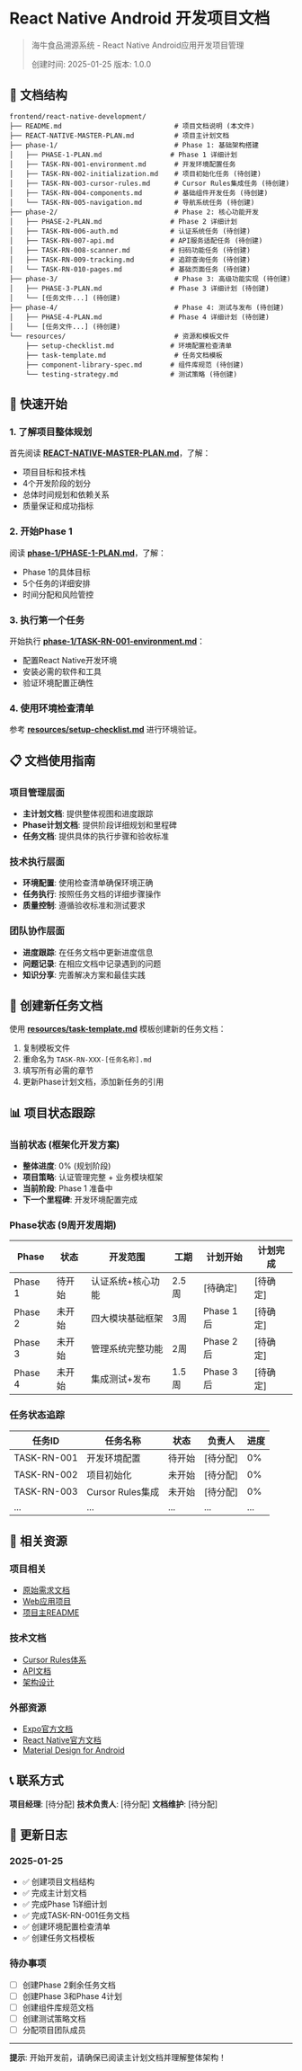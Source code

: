 # React Native Android 开发项目文档

> 海牛食品溯源系统 - React Native Android应用开发项目管理
>
> 创建时间: 2025-01-25
> 版本: 1.0.0

## 📂 文档结构

```
frontend/react-native-development/
├── README.md                            # 项目文档说明 (本文件)
├── REACT-NATIVE-MASTER-PLAN.md          # 项目主计划文档
├── phase-1/                             # Phase 1: 基础架构搭建
│   ├── PHASE-1-PLAN.md                 # Phase 1 详细计划
│   ├── TASK-RN-001-environment.md       # 开发环境配置任务
│   ├── TASK-RN-002-initialization.md    # 项目初始化任务 (待创建)
│   ├── TASK-RN-003-cursor-rules.md      # Cursor Rules集成任务 (待创建)
│   ├── TASK-RN-004-components.md        # 基础组件开发任务 (待创建)
│   └── TASK-RN-005-navigation.md        # 导航系统任务 (待创建)
├── phase-2/                             # Phase 2: 核心功能开发
│   ├── PHASE-2-PLAN.md                 # Phase 2 详细计划
│   ├── TASK-RN-006-auth.md             # 认证系统任务 (待创建)
│   ├── TASK-RN-007-api.md              # API服务适配任务 (待创建)
│   ├── TASK-RN-008-scanner.md          # 扫码功能任务 (待创建)
│   ├── TASK-RN-009-tracking.md         # 追踪查询任务 (待创建)
│   └── TASK-RN-010-pages.md            # 基础页面任务 (待创建)
├── phase-3/                             # Phase 3: 高级功能实现 (待创建)
│   ├── PHASE-3-PLAN.md                 # Phase 3 详细计划 (待创建)
│   └── [任务文件...] (待创建)
├── phase-4/                             # Phase 4: 测试与发布 (待创建)
│   ├── PHASE-4-PLAN.md                 # Phase 4 详细计划 (待创建)
│   └── [任务文件...] (待创建)
└── resources/                           # 资源和模板文件
    ├── setup-checklist.md              # 环境配置检查清单
    ├── task-template.md                 # 任务文档模板
    ├── component-library-spec.md       # 组件库规范 (待创建)
    └── testing-strategy.md             # 测试策略 (待创建)
```

## 🚀 快速开始

### 1. 了解项目整体规划
首先阅读 **[REACT-NATIVE-MASTER-PLAN.md](./REACT-NATIVE-MASTER-PLAN.md)**，了解：
- 项目目标和技术栈
- 4个开发阶段的划分
- 总体时间规划和依赖关系
- 质量保证和成功指标

### 2. 开始Phase 1
阅读 **[phase-1/PHASE-1-PLAN.md](./phase-1/PHASE-1-PLAN.md)**，了解：
- Phase 1的具体目标
- 5个任务的详细安排
- 时间分配和风险管控

### 3. 执行第一个任务
开始执行 **[phase-1/TASK-RN-001-environment.md](./phase-1/TASK-RN-001-environment.md)**：
- 配置React Native开发环境
- 安装必需的软件和工具
- 验证环境配置正确性

### 4. 使用环境检查清单
参考 **[resources/setup-checklist.md](./resources/setup-checklist.md)** 进行环境验证。

## 📋 文档使用指南

### 项目管理层面
- **主计划文档**: 提供整体视图和进度跟踪
- **Phase计划文档**: 提供阶段详细规划和里程碑
- **任务文档**: 提供具体的执行步骤和验收标准

### 技术执行层面
- **环境配置**: 使用检查清单确保环境正确
- **任务执行**: 按照任务文档的详细步骤操作
- **质量控制**: 遵循验收标准和测试要求

### 团队协作层面
- **进度跟踪**: 在任务文档中更新进度信息
- **问题记录**: 在相应文档中记录遇到的问题
- **知识分享**: 完善解决方案和最佳实践

## 🔧 创建新任务文档

使用 **[resources/task-template.md](./resources/task-template.md)** 模板创建新的任务文档：

1. 复制模板文件
2. 重命名为 `TASK-RN-XXX-[任务名称].md`
3. 填写所有必需的章节
4. 更新Phase计划文档，添加新任务的引用

## 📊 项目状态跟踪

### 当前状态 (框架化开发方案)
- **整体进度**: 0% (规划阶段)
- **项目策略**: 认证管理完整 + 业务模块框架
- **当前阶段**: Phase 1 准备中
- **下一个里程碑**: 开发环境配置完成

### Phase状态 (9周开发周期)
| Phase | 状态 | 开发范围 | 工期 | 计划开始 | 计划完成 |
|-------|------|----------|------|----------|----------|
| Phase 1 | 待开始 | 认证系统+核心功能 | 2.5周 | [待确定] | [待确定] |
| Phase 2 | 未开始 | 四大模块基础框架 | 3周 | Phase 1后 | [待确定] |
| Phase 3 | 未开始 | 管理系统完整功能 | 2周 | Phase 2后 | [待确定] |
| Phase 4 | 未开始 | 集成测试+发布 | 1.5周 | Phase 3后 | [待确定] |

### 任务状态追踪
| 任务ID | 任务名称 | 状态 | 负责人 | 进度 |
|--------|----------|------|--------|------|
| TASK-RN-001 | 开发环境配置 | 待开始 | [待分配] | 0% |
| TASK-RN-002 | 项目初始化 | 未开始 | [待分配] | 0% |
| TASK-RN-003 | Cursor Rules集成 | 未开始 | [待分配] | 0% |
| ... | ... | ... | ... | ... |

## 🔗 相关资源

### 项目相关
- [原始需求文档](../../REACT_NATIVE_ANDROID_SETUP_GUIDE.md)
- [Web应用项目](../web-app-next/)
- [项目主README](../../README.md)

### 技术文档
- [Cursor Rules体系](../../.cursor/rules/)
- [API文档](../docs/api/)
- [架构设计](../docs/architecture/)

### 外部资源
- [Expo官方文档](https://docs.expo.dev/)
- [React Native官方文档](https://reactnative.dev/)
- [Material Design for Android](https://m3.material.io/)

## 📞 联系方式

**项目经理**: [待分配]
**技术负责人**: [待分配]
**文档维护**: [待分配]

## 📝 更新日志

### 2025-01-25
- ✅ 创建项目文档结构
- ✅ 完成主计划文档
- ✅ 完成Phase 1详细计划
- ✅ 完成TASK-RN-001任务文档
- ✅ 创建环境配置检查清单
- ✅ 创建任务文档模板

### 待办事项
- [ ] 创建Phase 2剩余任务文档
- [ ] 创建Phase 3和Phase 4计划
- [ ] 创建组件库规范文档
- [ ] 创建测试策略文档
- [ ] 分配项目团队成员

---

**提示**: 开始开发前，请确保已阅读主计划文档并理解整体架构！
